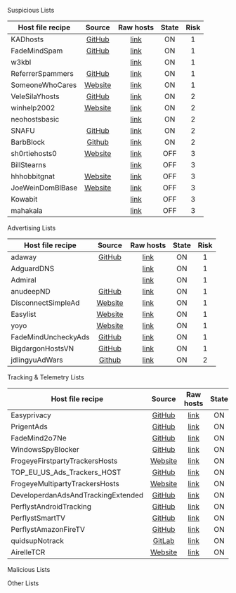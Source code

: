 Suspicious Lists

| Host file recipe | Source                                                                  | Raw hosts                                                                                        | State | Risk |
| ---------------- |:-----------------------------------------------------------------------:|:------------------------------------------------------------------------------------------------:|:-----:|:----:|
| KADhosts         | [GitHub](https://github.com/PolishFiltersTeam/KADhosts)                 | [link](https://raw.githubusercontent.com/PolishFiltersTeam/KADhosts/master/KADhosts.txt)         | ON    | 1    |
| FadeMindSpam     | [GitHub](https://github.com/FadeMind/hosts.extras/tree/master/add.Spam) | [link](https://raw.githubusercontent.com/FadeMind/hosts.extras/master/add.Spam/hosts)            | ON    | 1    |
| w3kbl            |                                                                         | [link](https://v.firebog.net/hosts/static/w3kbl.txt)                                             | ON    | 1    |
| ReferrerSpammers | [GitHub]()                                                              | [link](https://raw.githubusercontent.com/matomo-org/referrer-spam-blacklist/master/spammers.txt) | ON    | 1    |
| SomeoneWhoCares  | [Website](https://someonewhocares.org/)                                 | [link](https://someonewhocares.org/hosts/zero/hosts)                                             | ON    | 1    |
| VeleSilaYhosts   | [GitHub]()                                                              | [link](https://raw.githubusercontent.com/VeleSila/yhosts/master/hosts)                           | ON    | 2    |
| winhelp2002      | [Website](https://winhelp2002.mvps.org/)                                | [link](https://winhelp2002.mvps.org/hosts.txt)                                                   | ON    | 2    |
| neohostsbasic    |                                                                         | [link](https://v.firebog.net/hosts/neohostsbasic.txt)                                            | ON    | 2    |
| SNAFU            | [GitHub](https://github.com/RooneyMcNibNug/pihole-stuff)                | [link](https://raw.githubusercontent.com/RooneyMcNibNug/pihole-stuff/master/SNAFU.txt)           | ON    | 2    |
| BarbBlock        | [Github](https://paulgb.github.io/BarbBlock/)                           | [link](https://paulgb.github.io/BarbBlock/blacklists/hosts-file.txt)                             | ON    | 2    |
| sh0rtiehosts0    | [Website](http://hostsfile.mine.nu/)                                    | [link](https://hostsfile.mine.nu/hosts0.txt)                                                     | OFF   | 3    |
| BillStearns      |                                                                         | [link](https://v.firebog.net/hosts/BillStearns.txt)                                              | OFF   | 3    |
| hhhobbitgnat     | [Website](http://www.hostsfile.org/hosts.html)                          | [link](https://hostsfile.org/Downloads/hosts.txt)                                                | OFF   | 3    |
| JoeWeinDomBlBase | [Website](https://www.joewein.net/)                                     | [link](https://www.joewein.net/dl/bl/dom-bl-base.txt)                                            | OFF   | 3    |
| Kowabit          |                                                                         | [link](https://v.firebog.net/hosts/Kowabit.txt)                                                  | OFF   | 3    |
| mahakala         |                                                                         | [link](https://adblock.mahakala.is)                                                              | OFF   | 3    |

Advertising Lists

| Host file recipe    | Source                                                | Raw hosts                                                                                        | State | Risk |
| ------------------- |:-----------------------------------------------------:|:------------------------------------------------------------------------------------------------:|:-----:|:----:|
| adaway              | [GitHub](https://github.com/AdAway/adaway.github.io/) | [link](https://raw.githubusercontent.com/PolishFiltersTeam/KADhosts/master/KADhosts.txt)         | ON    | 1    |
| AdguardDNS          |                                                       | [link](https://raw.githubusercontent.com/FadeMind/hosts.extras/master/add.Spam/hosts)            | ON    | 1    |
| Admiral             |                                                       | [link](https://v.firebog.net/hosts/static/w3kbl.txt)                                             | ON    | 1    |
| anudeepND           | [GitHub](https://github.com/anudeepND/blacklist)      | [link](https://raw.githubusercontent.com/matomo-org/referrer-spam-blacklist/master/spammers.txt) | ON    | 1    |
| DisconnectSimpleAd  | [Website](https://someonewhocares.org/)               | [link](https://someonewhocares.org/hosts/zero/hosts)                                             | ON    | 1    |
| Easylist            | [Website](https://disconnect.me/)                     | [link](https://raw.githubusercontent.com/VeleSila/yhosts/master/hosts)                           | ON    | 1    |
| yoyo                | [Website](https://pgl.yoyo.org/adservers/)            | [link](https://winhelp2002.mvps.org/hosts.txt)                                                   | ON    | 1    |
| FadeMindUncheckyAds | [GitHub](https://github.com/FadeMind/hosts.extras)    | [link](https://v.firebog.net/hosts/neohostsbasic.txt)                                            | ON    | 1    |
| BigdargonHostsVN    | [GitHub](https://github.com/bigdargon/hostsVN)        | [link](https://raw.githubusercontent.com/RooneyMcNibNug/pihole-stuff/master/SNAFU.txt)           | ON    | 1    |
| jdlingyuAdWars      | [Github](https://github.com/jdlingyu/ad-wars/)        | [link](https://paulgb.github.io/BarbBlock/blacklists/hosts-file.txt)                             | ON    | 2    |

Tracking & Telemetry Lists

| Host file recipe                   | Source                                                                       | Raw hosts                                                                              | State | Risk |
| ---------------------------------- |:----------------------------------------------------------------------------:|:--------------------------------------------------------------------------------------:|:-----:|:----:|
| Easyprivacy                        | [GitHub]()                                                                   | [link]()                                                                               | ON    | 1    |
| PrigentAds                         | [GitHub]()                                                                   | [link]()                                                                               | ON    | 1    |
| FadeMind2o7Ne                      | [GitHub]()                                                                   | [link]()                                                                               | ON    | 1    |
| WindowsSpyBlocker                  | [GitHub]()                                                                   | [link]()                                                                               | ON    | 1    |
| FrogeyeFirstpartyTrackersHosts     | [Website](https://hostfiles.frogeye.fr/)                                     | [link]()                                                                               | ON    | 1    |
| TOP_EU_US_Ads_Trackers_HOST        | [GitHub](https://github.com/Kees1958/W3C_annual_most_used_survey_blocklist/) | [link]()                                                                               | ON    | 1    |
| FrogeyeMultipartyTrackersHosts     | [Website](https://hostfiles.frogeye.fr/)                                     | [link]()                                                                               | ON    | 1    |
| DeveloperdanAdsAndTrackingExtended | [GitHub](https://www.github.developerdan.com/hosts/)                         | [link]()                                                                               | ON    | 1    |
| PerflystAndroidTracking            | [GitHub](https://github.com/Perflyst/PiHoleBlocklist)                        | [link]()                                                                               | ON    | 1    |
| PerflystSmartTV                    | [GitHub](https://github.com/Perflyst/PiHoleBlocklist)                        | [link]()                                                                               | ON    | 2    |
| PerflystAmazonFireTV               | [GitHub](https://github.com/Perflyst/PiHoleBlocklist)                        | [link]()                                                                               | ON    | 2    |
| quidsupNotrack                     | [GitLab](https://gitlab.com/quidsup/notrack-blocklists/)                     | [link](https://gitlab.com/quidsup/notrack-blocklists/raw/master/notrack-blocklist.txt) | ON    | 2    |
| AirelleTCR                         | [Website](http://rlwpx.free.fr/WPFF/hosts.htm)                               | [link](https://v.firebog.net/hosts/Airelle-trc.txt)                                    | ON    | 3    |





Malicious Lists

Other Lists
